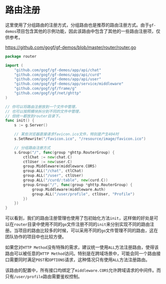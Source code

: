 # 路由注册

这里使用了分组路由的注册方式，分组路由也是推荐的路由注册方式。由于`gf-demos`项目包含其他的示例功能，因此该路由中包含了其他的一些路由注册项，仅供参考。

https://github.com/gogf/gf-demos/blob/master/router/router.go
```go
package router

import (
	"github.com/gogf/gf-demos/app/api/chat"
	"github.com/gogf/gf-demos/app/api/curd"
	"github.com/gogf/gf-demos/app/api/user"
	"github.com/gogf/gf-demos/app/service/middleware"
	"github.com/gogf/gf/frame/g"
	"github.com/gogf/gf/net/ghttp"
)

// 你可以将路由注册放到一个文件中管理，
// 也可以按照模块拆分到不同的文件中管理，
// 但统一都放到router目录下。
func init() {
	s := g.Server()

	// 某些浏览器直接请求favicon.ico文件，特别是产生404时
	s.SetRewrite("/favicon.ico", "/resource/image/favicon.ico")

	// 分组路由注册方式
	s.Group("/", func(group *ghttp.RouterGroup) {
		ctlChat := new(chat.C)
		ctlUser := new(user.C)
		group.Middleware(middleware.CORS)
		group.ALL("/chat", ctlChat)
		group.ALL("/user", ctlUser)
		group.ALL("/curd/:table", new(curd.C))
		group.Group("/", func(group *ghttp.RouterGroup) {
			group.Middleware(middleware.Auth)
			group.ALL("/user/profile", ctlUser, "Profile")
		})
	})
}
```

可以看到，我们的路由注册管理也使用了包初始化方法`init`，这样做的好处是可以在`router`目录中使用不同的`go`文件注册不同的`init`来分别实现不同的路由注册。当项目的路由比较多的时候，可以采用不同的`go`文件管理不同的路由，这在团队协作的项目中也比较方便。

如果您对`HTTP Method`没有特殊的需求，建议统一使用`ALL`方法注册路由，使得该路由可以被任意的`HTTP Method`访问。特别是在跨域场景中，可能会同一个路由接口需要同时满足`POST`和`OPTIONS`请求，这种情况只有使用`ALL`方法注册路由。

该路由的配置中，所有接口均绑定了`middleware.CORS`允许跨域请求的中间件。而只有`/user/profile`路由需要鉴权控制。


